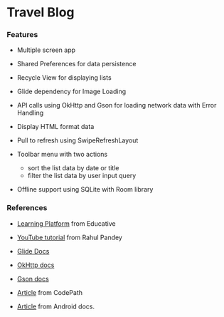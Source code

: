 # Travel Blog

### Features

- Multiple screen app

- Shared Preferences for data persistence

- Recycle View for displaying lists

- Glide dependency for Image Loading

- API calls using OkHttp and Gson for loading network data with Error Handling

- Display HTML format data

- Pull to refresh using SwipeRefreshLayout

- Toolbar menu with two actions
    - sort the list data by date or title
    - filter the list data by user input query

- Offline support using SQLite with Room library

### References

- [Learning Platform](https://www.educative.io/courses/modern-android-app-development-kotlin) from Educative

- [YouTube tutorial](https://www.youtube.com/watch?v=NW1j8DSqMtI&t=18s&ab_channel=RahulPandey) from Rahul Pandey

- [Glide Docs](https://bumptech.github.io/glide/doc/download-setup.html)

- [OkHttp docs](https://square.github.io/okhttp/)

- [Gson docs](https://github.com/google/gson)

- [Article](https://guides.codepath.com/android/implementing-pull-to-refresh-guide) from CodePath

- [Article](https://developer.android.com/training/data-storage/room) from Android docs.